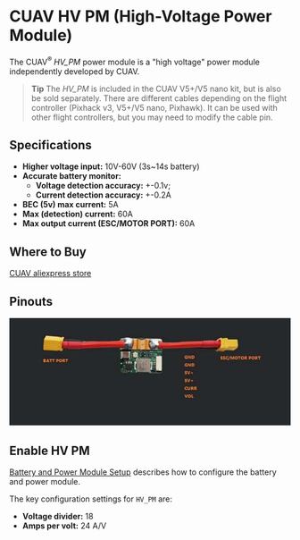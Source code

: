 # CUAV HV PM (High-Voltage Power Module)

The CUAV<sup>&reg;</sup> *HV_PM* power module is a "high voltage" power module independently developed by CUAV.
> **Tip** The *HV_PM* is included in the CUAV V5+/V5 nano kit, but is also be sold separately. There are different cables depending on the flight controller (Pixhack v3, V5+/V5 nano, Pixhawk). It can be used with other flight controllers, but you may need to modify the cable pin.

## Specifications

- **Higher voltage input:** 10V-60V (3s~14s battery)
- **Accurate battery monitor:**
  - **Voltage detection accuracy:** +-0.1v;
  - **Current detection accuracy:** +-0.2A
- **BEC (5v) max current:** 5A
- **Max (detection) current:** 60A
- **Max output current (ESC/MOTOR PORT):** 60A

## Where to Buy

[CUAV aliexpress store](https://www.aliexpress.com/item/32841805115.html?spm=2114.12010615.8148356.1.64165998hPvTKQ)

## Pinouts

![HV PM](../../assets/hardware/power_module/cuav_hv/hv_pm.jpg)

## Enable HV PM

[Battery and Power Module Setup](../config/battery.md) describes how to configure the battery and power module.

The key configuration settings for `HV_PM` are:
- **Voltage divider:** 18
- **Amps per volt:** 24 A/V